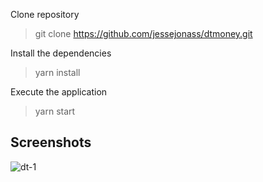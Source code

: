 Clone repository

> git clone https://github.com/jessejonass/dtmoney.git

Install the dependencies

> yarn install

Execute the application

> yarn start

## Screenshots

![dt-1](https://user-images.githubusercontent.com/29109974/111470566-c33c6200-8706-11eb-939e-d143e12c45b2.jpg)
